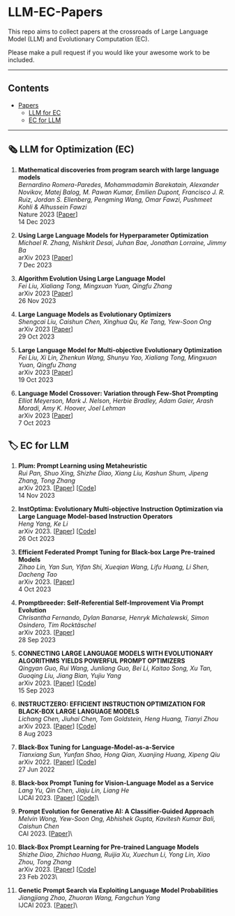 # LLM-EC-Papers

This repo aims to collect papers at the crossroads of Large Language Model (LLM) and Evolutionary Computation (EC). 

Please make a pull request if you would like your awesome work to be included.

---

## Contents

- [Papers](#papers)
  - [LLM for EC](#llm-for-ec)
  - [EC for LLM](#ec-for-llm)

---

## 🗞️ LLM for Optimization (EC)

1. **Mathematical discoveries from program search with large language models** \
*Bernardino Romera-Paredes, Mohammadamin Barekatain, Alexander Novikov, Matej Balog, M. Pawan Kumar, Emilien Dupont, Francisco J. R. Ruiz, Jordan S. Ellenberg, Pengming Wang, Omar Fawzi, Pushmeet Kohli & Alhussein Fawzi* \
Nature 2023 [[Paper](https://www.nature.com/articles/s41586-023-06924-6)] \
14 Dec 2023

2. **Using Large Language Models for Hyperparameter Optimization**\
*Michael R. Zhang, Nishkrit Desai, Juhan Bae, Jonathan Lorraine, Jimmy Ba* \
arXiv 2023 [[Paper](https://arxiv.org/abs/2312.04528)] \
7 Dec 2023

3. **Algorithm Evolution Using Large Language Model**\
*Fei Liu, Xialiang Tong, Mingxuan Yuan, Qingfu Zhang* \
arXiv 2023 [[Paper](https://arxiv.org/abs/2311.15249)] \
26 Nov 2023

4. **Large Language Models as Evolutionary Optimizers** \
*Shengcai Liu, Caishun Chen, Xinghua Qu, Ke Tang, Yew-Soon Ong* \
arXiv 2023 [[Paper](https://arxiv.org/abs/2310.19046)] \
29 Oct 2023 

5. **Large Language Model for Multi-objective Evolutionary Optimization**\
*Fei Liu, Xi Lin, Zhenkun Wang, Shunyu Yao, Xialiang Tong, Mingxuan Yuan, Qingfu Zhang* \
arXiv 2023 [[Paper](https://arxiv.org/abs/2310.12541)] \
19 Oct 2023 

6. **Language Model Crossover: Variation through Few-Shot Prompting**\
*Elliot Meyerson, Mark J. Nelson, Herbie Bradley, Adam Gaier, Arash Moradi, Amy K. Hoover, Joel Lehman* \
arXiv 2023 [[Paper](https://arxiv.org/abs/2302.12170)] \
7 Oct 2023

## 🏷️ EC for LLM

1. **Plum: Prompt Learning using Metaheuristic**\
*Rui Pan, Shuo Xing, Shizhe Diao, Xiang Liu, Kashun Shum, Jipeng Zhang, Tong Zhang*\
arXiv 2023. [[Paper](https://arxiv.org/abs/2311.08364)]  [[Code](https://github.com/research4pan/Plum)] \
14 Nov 2023

2. **InstOptima: Evolutionary Multi-objective Instruction Optimization via Large Language Model-based Instruction Operators**\
*Heng Yang, Ke Li*\
arXiv 2023. [[Paper](https://arxiv.org/abs/2310.17630)]  [[Code](https://github.com/yangheng95/InstOptima)] \
26 Oct 2023

3. **Efficient Federated Prompt Tuning for Black-box Large Pre-trained Models**\
*Zihao Lin, Yan Sun, Yifan Shi, Xueqian Wang, Lifu Huang, Li Shen, Dacheng Tao*\
arXiv 2023. [[Paper](https://arxiv.org/abs/2310.03123)] \
4 Oct 2023

4. **Promptbreeder: Self-Referential Self-Improvement Via Prompt Evolution** \
*Chrisantha Fernando, Dylan Banarse, Henryk Michalewski, Simon Osindero, Tim Rocktäschel* \
arXiv 2023. [[Paper](https://arxiv.org/abs/2309.16797)] \
28 Sep 2023

5. **CONNECTING LARGE LANGUAGE MODELS WITH EVOLUTIONARY ALGORITHMS YIELDS POWERFUL PROMPT OPTIMIZERS**\
*Qingyan Guo, Rui Wang, Junliang Guo, Bei Li, Kaitao Song, Xu Tan, Guoqing Liu, Jiang Bian, Yujiu Yang*\
arXiv 2023. [[Paper](https://arxiv.org/abs/2309.08532)]  [[Code](https://github.com/kyegomez/eaot)] \
15 Sep 2023

6. **INSTRUCTZERO: EFFICIENT INSTRUCTION OPTIMIZATION FOR BLACK-BOX LARGE LANGUAGE MODELS**\
*Lichang Chen, Jiuhai Chen, Tom Goldstein, Heng Huang, Tianyi Zhou*\
arXiv 2023. [[Paper](https://arxiv.org/abs/2306.03082)]  [[Code](https://github.com/Lichang-Chen/InstructZero)] \
8 Aug 2023 

7. **Black-Box Tuning for Language-Model-as-a-Service**\
*Tianxiang Sun, Yunfan Shao, Hong Qian, Xuanjing Huang, Xipeng Qiu* \
arXiv 2022. [[Paper](https://arxiv.org/abs/2201.03514)]  [[Code](https://github.com/txsun1997/Black-Box-Tuning)]\
27 Jun 2022

8. **Black-box Prompt Tuning for Vision-Language Model as a Service**\
*Lang Yu, Qin Chen, Jiaju Lin, Liang He*\
IJCAI 2023. [[Paper](https://www.ijcai.org/proceedings/2023/0187.pdf)]  [[Code](https://github.com/BruthYU/BPT-VLM)]\

9. **Prompt Evolution for Generative AI: A Classifier-Guided Approach**\
*Melvin Wong, Yew-Soon Ong, Abhishek Gupta, Kavitesh Kumar Bali, Caishun Chen*\
CAI 2023. [[Paper](https://ieeexplore.ieee.org/document/10195116/)]\

10. **Black-Box Prompt Learning for Pre-trained Language Models**\
*Shizhe Diao, Zhichao Huang, Ruijia Xu, Xuechun Li, Yong Lin, Xiao Zhou, Tong Zhang*\
arXiv 2023. [[Paper](https://arxiv.org/abs/2201.08531v3)]  [[Code](https://link.zhihu.com/?target=https%3A//github.com/shizhediao/Black-Box-Prompt-Learning)]\
23 Feb 2023\

11. **Genetic Prompt Search via Exploiting Language Model Probabilities**\
*Jiangjiang Zhao, Zhuoran Wang, Fangchun Yang* \
IJCAI 2023. [[Paper](https://www.ijcai.org/proceedings/2023/0588.pdf)]\